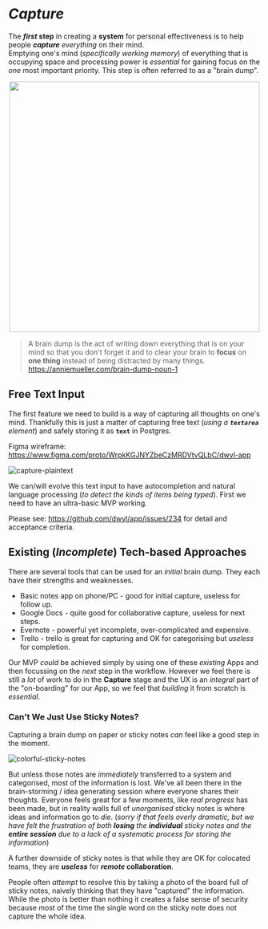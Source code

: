 # _Capture_

The **_first_ step** in creating
a **system** for personal effectiveness
is to help people ***capture***
_everything_ on their mind. <br />
Emptying one's mind (_specifically working memory_)
of everything that is occupying space and processing power
is _essential_ for gaining focus
on the _one_ most important priority.
This step is often referred to as a "brain dump".

<div align="center">
    <a href="https://github.com/dwyl/product-roadmap/issues/12">
        <img src="https://user-images.githubusercontent.com/194400/68108635-3497be00-fee0-11e9-83f0-6a56ecc99623.jpg" width="500">
    </a>
</div>
<!-- this diagram is borrowed from https://anniemueller.com/brain-dump-noun-1
we definitely need a better one. If you want to help with this,
please open an issue: github.com/dwyl/product-roadmap/issues/new -->


> A brain dump is the act of writing down everything
that is on your mind so that you don't forget it
and to clear your brain to **focus** on **one thing**
instead of being distracted by many things.
https://anniemueller.com/brain-dump-noun-1

## Free Text Input

The first feature we need to build
is a way of capturing all thoughts
on one's mind.
Thankfully this is just a matter
of capturing free text (_using a **`textarea`** element_)
and safely storing it as **`text`** in Postgres.

Figma wireframe: https://www.figma.com/proto/WrpkKGJNYZbeCzMRDVtvQLbC/dwyl-app

![capture-plaintext](https://user-images.githubusercontent.com/194400/68241788-3c05b700-0007-11ea-941b-0fd58962ad03.png)

We can/will evolve this text input
to have autocompletion and natural language processing
(_to detect the kinds of items being typed_).
First we need to have an ultra-basic MVP working.


Please see: https://github.com/dwyl/app/issues/234
for detail and acceptance criteria.


## Existing (_Incomplete_) Tech-based Approaches

There are several tools that can be used for an _initial_ brain dump.
They each have their strengths and weaknesses.

+ Basic notes app on phone/PC - good for initial capture, useless for follow up.
+ Google Docs - quite good for collaborative capture, useless for next steps.
+ Evernote - powerful yet incomplete, over-complicated and expensive.
+ Trello - trello is great for capturing and OK for categorising
but _useless_ for completion.


Our MVP _could_ be achieved
simply by using one of these
_existing_ Apps
and then focussing on the _next_ step
in the workflow.
However we feel there is still
a _lot_ of work to do in the **Capture** stage
and the UX is an _integral_ part of the "on-boarding" for our App,
so we feel that _building_ it from scratch is _essential_.

### Can't We Just Use Sticky Notes?

Capturing a brain dump
on paper or sticky notes
_can_ feel like a good step in the moment.

![colorful-sticky-notes](https://user-images.githubusercontent.com/194400/68108210-1ed5c900-fedf-11e9-829b-27f84889e311.jpg)

But unless those notes
are _immediately_ transferred
to a system and categorised,
most of the information is lost.
We've all been there
in the brain-storming / idea generating
session where everyone shares their thoughts.
Everyone feels great for a few moments,
like _real progress_ has been made,
but in reality walls full of _unorganised_ sticky notes
is where ideas and information go to _die_.
(_sorry if that feels overly dramatic,
  but we have felt the frustration
  of both **losing** the **individual** sticky notes
  and the **entire session**
  due to a lack of a systematic process for storing the information_)

A further downside of sticky notes
is that while they are OK for colocated teams,
they are ***useless*** for **_remote_ collaboration**.

People often _attempt_ to resolve
this by taking a photo of the board full of sticky notes,
naively thinking that they have "captured"
the information.
While the photo is better than nothing
it creates a false sense of security
because most of the time
the single word on the sticky note
does not capture the whole idea.
